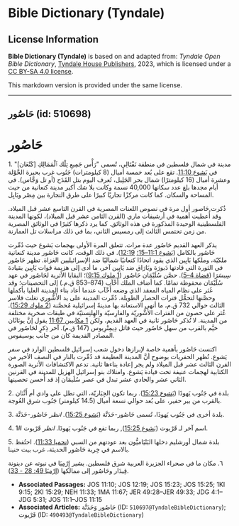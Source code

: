 # Bible Dictionary (Tyndale)

## License Information

**Bible Dictionary (Tyndale)** is based on and adapted from: _Tyndale Open Bible Dictionary_, [Tyndale House Publishers](https://tyndaleopenresources.com/), 2023, which is licensed under a [CC BY-SA 4.0 license](https://creativecommons.org/licenses/by-sa/4.0/legalcode.en).

This markdown version is provided under the same license.



--------------------------------

## حَاصُور (id: 510698)

حَاصُور
=======

1\. مدينة في شمال فلسطين في منطقة نَفْتَالِي، تُسمى "رَأْس جَمِيعِ تِلْك ٱلْمَمَالِكِ \[كَنْعَان]" في [يَشوع 11:10](https://ref.ly/Josh11:10). تقع على بُعد خمسة أميال (8 كيلومترات) جَنُوب غرب بحيرة الحَّوْلة وعشرة أميال (16 كيلومترًا) شمال بحر الجَلِيل، تُعرف اليوم بتل القَدَح (أو تل وَجَّاس). في أيام مجدها بلغ عدد سكانها 40,000 نسمة وكانت بلا شك أكبر مدينة كنعانية من حيث المساحة والسكان. كما كانت مركزًا تجاريًا كبيرًا على طرق التجارة بين مِصْر وبَابِل.

ذُكرت حَاصور أول مرة في نصوص اللعنات المصرية في القرن التاسع عشر قبل الميلاد. وقد أُعطيت أهمية في أرشيفات ماري (القرن الثامن عشر قبل الميلاد)، لكونها المدينة الفلسطينية الوحيدة المذكورة في هذه الوثائق. كما يرد ذكرها كثيرًا في الوثائق المصرية من زمن تحتمس الثالث إلى رمسيس الثاني، بما في ذلك مراسلات تل العمارنة.

يذكر العهد القديم حَاصُور عدة مرات. تتعلق المرة الأولى بهجمات يَشوع حيث دُمِّرت حَاصُور بالكامل ([يَشوع 11:1–15؛](https://ref.ly/Josh11:1-Josh11:15) [12:19](https://ref.ly/Josh12:19)). في ذلك الوقت، كانت حَاصُور مدينة كنعانية ملكيّة، وملكها يَابِين الذي يقود اتحادًا كنعانيًا شماليًا ضد الإسرائيليين الغزاة. تظهر حَاصُور في الثورة التي قادتها دَبورَة وبَارَاق ضد يَابِين آخر، ما أدى إلى هزيمة قوات يَابِين بقيادة سِيسَرَا ([قضاة 4–5](https://ref.ly/Judg4:1-Judg5:31)). حصَّن سُلَيْمَان حَاصُور ([1 ملوك 9:15](https://ref.ly/1Kgs9:15))؛ البقايا الأثرية لحَاصُور في عهد سُلَيْمَان محفوظة تمامًا. كما أضاف الملك أَخْآب (874–853 ق.م.) إلى التحصينات؛ وقد عُثر على نظام المياه المعقد الذي وضعه أَخْآب عندما أعاد بناء المدينة العليا بأكملها وحصَّنها لتحمُّل فترات الحصار الطويلة. دُمِّرت المدينة على يد الأَشُّوري تغلث فلاسر الثالث حوالي 732 ق.م، ما أنهى الاستعانة بها مدينةً إسرائيلية مُحصَّنة ([2 ملوك 15:29](https://ref.ly/2Kgs15:29)). عُثر على حصون من الفترات الأشُّوريّة والفارِسيّة والهِلنِستيّة في طبقات صخرية مختلفة من المدينة. لا تُذكر حَاصُور ثانية في العهد القديم، ولكن [1 مكابيين 11:67](https://ref.ly/1Macc11:67) يقول إنَّ يونَاثَان خيَّم بالقرب من سهل حَاصُور حيث قاتل دِيمِتْرِيوس (147 ق.م). آخر ذِكرٍ لحَاصُور في المصادر القديمة كان من جانب يوسيفوس.

اكتست حَاصُور بأهمية خاصة لإبرازها دخول شعب إسرائيل فلسطين الوارد في سفر يَشوع. تُظهر الحفريات بوضوح أنَّ المدينة العظيمة قد دُمِّرت بالنار في النصف الأخير من القرن الثالث عشر قبل الميلاد ولم يجر إعادة بناءها ثانية. تدعم الاكتشافات الأثرية الصورة الكتابية لهجمات عنيفة تحت قيادة يَشوع. وامتلاك بنو إسرائيل الهزيل للمدينة في القرنين الثاني عشر والحادي عشر تبدل في عصر سُلَيمَان إذ قد أُحسن تحصينها. 

2\. بلدة في جَنُوب يَهوذَا ([يَشوع 15:23](https://ref.ly/Josh15:23)). ربما تكون الجِبَاريّة، التي تطل على وادي أم أَثْنَان بالقرب من بير حفير، على بُعد حوالي تسعة أميال (14\.5 كيلومتر) جَنُوب شرق العُوجة.

3\. بلدة أخرى في جَنُوب يَهوذَا، تُسمى حَاصُور\-حَدَتَّة ([يَشوع 15:25](https://ref.ly/Josh15:25)). *انظر* حَاصُور\-حَدَتَّة.

4\. اسم آخر لـ قَرْيوت ([يَشوع 15:25](https://ref.ly/Josh15:25)), ربما تقع في جَنُوب يَهوذَا. *انظر* قَرْيوت \#1.

5\. بلدة شمال أورشليم دخلها البَنْيَاميُّون بعد عودتهم من السبي ([نحميا 11:33](https://ref.ly/Neh11:33)). احتُفظ بالاسم في خِربة حَاصُور الحديثة، غرب بيت حنينا.

٦. مكان ما في صحراء الجزيرة العربية شرق فلسطين. يشير إِرْمِيَا في نبوته عن دينونة قِيدَار وحَاصُور إلى ممالكها ([إرْميَا 49: 28 \- 33](https://ref.ly/Jer49:28-Jer49:33)).

* **Associated Passages:** JOS 11:10; JOS 12:19; JOS 15:23; JOS 15:25; 1KI 9:15; 2KI 15:29; NEH 11:33; 1MA 11:67; JER 49:28–JER 49:33; JDG 4:1–JDG 5:31; JOS 11:1–JOS 11:15
* **Associated Articles:** حَاصُور وَحَدَتَّة (ID: `510697@TyndaleBibleDictionary`); قَرْيوت (ID: `490493@TyndaleBibleDictionary`)

